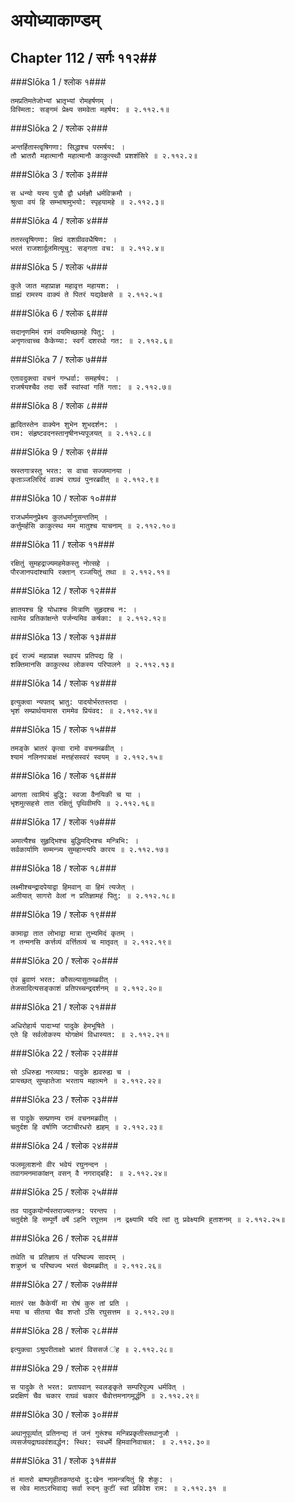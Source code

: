 अयोध्याकाण्डम्
===============================


## Chapter 112  / सर्गः ११२##


###Slōka 1 / श्लोक १###


    तमप्रतिमतेजोभ्यां भ्रातृभ्यां रोमहर्षणम् ।
    विस्मिता: सङ्गमं प्रेक्ष्य समवेता महर्षय: ॥ २.११२.१॥


###Slōka 2 / श्लोक २###


    अन्तर्हितास्त्वृषिगणा: सिद्धाश्च परमर्षय: ।
    तौ भ्रातरौ महात्मानौ महात्मानौ काकुत्स्थौ प्रशशंसिरे ॥ २.११२.२॥


###Slōka 3 / श्लोक ३###


    स धन्यो यस्य पुत्रौ द्वौ धर्मज्ञौ धर्मविक्रमौ ।
    श्रुत्वा वयं हि सम्भाषामुभयो: स्पृहयामहे ॥ २.११२.३॥


###Slōka 4 / श्लोक ४###


    ततस्त्वृषिगणा: क्षिप्रं दशग्रीववधैषिण: ।
    भरतं राजशार्दूलमित्यूचु: सङ्गता वच: ॥ २.११२.४॥


###Slōka 5 / श्लोक ५###


    कुले जात महाप्राज्ञ महावृत्त महायश: ।
    ग्राह्यं रामस्य वाक्यं ते पितरं यद्यवेक्षसे ॥ २.११२.५॥


###Slōka 6 / श्लोक ६###


    सदानृणमिमं रामं वयमिच्छामहे पितु: ।
    अनृणत्वाच्च कैकेय्या: स्वर्गं दशरथो गत: ॥ २.११२.६॥


###Slōka 7 / श्लोक ७###


    एतावदुक्त्वा वचनं गन्धर्वा: समहर्षय: ।
    राजर्षयश्चैव तदा सर्वे स्वांस्वां गतिं गता: ॥ २.११२.७॥


###Slōka 8 / श्लोक ८###


    ह्लादितस्तेन वाक्येन शुभेन शुभदर्शन: ।
    राम: संहृष्टवदनस्तानृषीनभ्यपूजयत् ॥ २.११२.८॥


###Slōka 9 / श्लोक ९###


    स्रस्तगात्रस्तु भरत: स वाचा सज्जमानया ।
    कृताञ्जलिरिदं वाक्यं राघवं पुनरब्रवीत् ॥ २.११२.९॥


###Slōka 10 / श्लोक १०###


    राजधर्ममनुप्रेक्ष्य कुलधर्मानुसन्ततिम् ।
    कर्त्तुमर्हसि काकुत्स्थ मम मातुश्च याचनाम् ॥ २.११२.१०॥


###Slōka 11 / श्लोक ११###


    रक्षितुं सुमहद्राज्यमहमेकस्तु नोत्सहे ।
    पौरजानपदांश्चापि रक्तान् रञ्जयितुं तथा ॥ २.११२.११॥


###Slōka 12 / श्लोक १२###


    ज्ञातयश्च हि योधाश्च मित्राणि सुहृदश्च न: ।
    त्वामेव प्रतिकांक्षन्ते पर्जन्यमिव कर्षका: ॥ २.११२.१२॥


###Slōka 13 / श्लोक १३###


    इदं राज्यं महाप्राज्ञ स्थापय प्रतिपद्य हि ।
    शक्तिमानसि काकुत्स्थ लोकस्य परिपालने ॥ २.११२.१३॥


###Slōka 14 / श्लोक १४###


    इत्युक्त्वा न्यपतद् भ्रातु: पादयोर्भरतस्तदा ।
    भृशं सम्प्रार्थयामास राममेव प्रियंवद: ॥ २.११२.१४॥


###Slōka 15 / श्लोक १५###


    तमङ्के भ्रातरं कृत्वा रामो वचनमब्रवीत् ।
    श्यामं नलिनपत्राक्षं मत्तहंसस्वरं स्वयम् ॥ २.११२.१५॥


###Slōka 16 / श्लोक १६###


    आगता त्वामियं बुद्धि: स्वजा वैनयिकी च या ।
    भृशमुत्सहसे तात रक्षितुं पृथिवीमपि ॥ २.११२.१६॥


###Slōka 17 / श्लोक १७###


    अमात्यैश्च सुहृद्भिश्च बुद्धिमद्भिश्च मन्त्रिभि: ।
    सर्वकार्याणि सम्मन्त्र्य सुमहान्त्यपि कारय ॥ २.११२.१७॥


###Slōka 18 / श्लोक १८###


    लक्ष्मीश्चन्द्रादपेयाद्वा हिमवान् वा हिमं त्यजेत् ।
    अतीयात् सागरो वेलां न प्रतिज्ञामहं पितु: ॥ २.११२.१८॥


###Slōka 19 / श्लोक १९###


    कामाद्वा तात लोभाद्वा मात्रा तुभ्यमिदं कृतम् ।
    न तन्मनसि कर्त्तव्यं वर्त्तितव्यं च मातृवत् ॥ २.११२.१९॥


###Slōka 20 / श्लोक २०###


    एवं ब्रुवाणं भरत: कौसल्यासुतमब्रवीत् ।
    तेजसादित्यसङ्काशं प्रतिपच्चन्द्रदर्शनम् ॥ २.११२.२०॥


###Slōka 21 / श्लोक २१###


    अधिरोहार्य पादाभ्यां पादुके हेमभूषिते ।
    एते हि सर्वलोकस्य योगक्षेमं विधास्यत: ॥ २.११२.२१॥


###Slōka 22 / श्लोक २२###


    सो ऽधिरुह्य नरव्याघ्र: पादुके ह्यवरुह्य च ।
    प्रायच्छत् सुमहातेजा भरताय महात्मने ॥ २.११२.२२॥


###Slōka 23 / श्लोक २३###


    स पादुके सम्प्रणम्य रामं वचनमब्रवीत् ।
    चतुर्दश हि वर्षाणि जटाचीरधरो ह्यहम् ॥ २.११२.२३॥


###Slōka 24 / श्लोक २४###


    फलमूलाशनो वीर भवेयं रघुनन्दन ।
    तवागमनमाकांक्षन् वसन् वै नगराद्बहि: ॥ २.११२.२४॥


###Slōka 25 / श्लोक २५###


    तव पादुकयोर्न्यस्तराज्यतन्त्र: परन्तप ।
    चतुर्दशे हि सम्पूर्णे वर्षे ऽहनि रघूत्तम ।न द्रक्ष्यामि यदि त्वां तु प्रवेक्ष्यामि हुताशनम् ॥ २.११२.२५॥


###Slōka 26 / श्लोक २६###


    तथेति च प्रतिज्ञाय तं परिष्वज्य सादरम् ।
    शत्रुघ्नं च परिष्वज्य भरतं चेदमब्रवीत् ॥ २.११२.२६॥


###Slōka 27 / श्लोक २७###


    मातरं रक्ष कैकेयीं मा रोषं कुरु तां प्रति ।
    मया च सीतया चैव शप्तो ऽसि रघुसत्तम ॥ २.११२.२७॥


###Slōka 28 / श्लोक २८###


    इत्युक्त्वा ऽश्रुपरीताक्षो भ्रातरं विससर्ज ऺह ॥ २.११२.२८॥


###Slōka 29 / श्लोक २९###


    स पादुके ते भरत: प्रतापवान् स्वलङ्कृते सम्परिपूज्य धर्मवित् ।
    प्रदक्षिणं चैव चकार राघवं चकार चैवोत्तमनागमूर्द्धनि ॥ २.११२.२९॥


###Slōka 30 / श्लोक ३०###


    अथानुपूर्व्यात् प्रतिनन्द्य तं जनं गुरूंश्च मन्त्रिप्रकृतीस्तथानुजौ ।
    व्यसर्जयद्राघववंशवर्द्धन: स्थिर: स्वधर्मे हिमवानिवाचल: ॥ २.११२.३०॥


###Slōka 31 / श्लोक ३१###


    तं मातरो बाष्पगृहीतकण्ठ्यो दु:खेन नामन्त्रयितुं हि शेकु: ।
    स त्वेव मातऽरभिवाद्य सर्वा रुदन् कुटीं स्वां प्रविवेश राम: ॥ २.११२.३१ ॥


